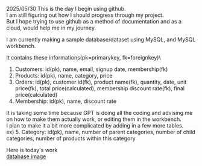 2025/05/30
This is the day I begin using github.\
I am still figuring out how I should progress through my project.\
But I hope trying to use github as a method of documentation and as a cloud, would help me in my journey.

I am currently making a sample database/dataset using MySQL, and MySQL workbench.

It contains these informations(pk=primarykey, fk=foreignkey)\
1. Customers: id(pk), name, email, signup date, membership(fk)
2. Products: id(pk), name, category, price
3. Orders: id(pk), customer id(fk), product name(fk), quantity, date, unit price(fk), total price(calculated), membership discount rate(fk), final price(calculated)
4. Membership: id(pk), name, discount rate

It is taking some time because GPT is doing all the coding and advising me on how to make them actually work, or editing them in the workbench.\
I plan to make it a bit more complicated by adding in a few more tables.\
ex) 5. Category: id(pk), name, number of parent categories, number of child categories, number of products within this category

Here is today's work\
[database image](/images/try3.png)
